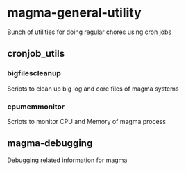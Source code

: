 # magma-general-utility

Bunch of utilities for doing regular chores using cron jobs

## cronjob_utils
### bigfilescleanup
 Scripts to clean up big log and core files of magma systems

### cpumemmonitor
 Scripts to monitor CPU and Memory of magma process

## magma-debugging
Debugging related information for magma

